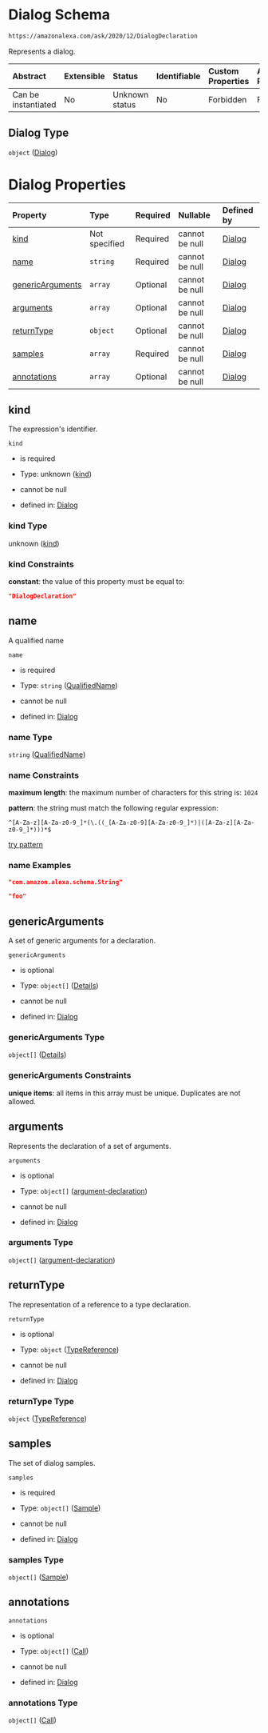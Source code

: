 # Dialog Schema

```txt
https://amazonalexa.com/ask/2020/12/DialogDeclaration
```

Represents a dialog.

| Abstract            | Extensible | Status         | Identifiable | Custom Properties | Additional Properties | Access Restrictions | Defined In                                                                            |
| :------------------ | :--------- | :------------- | :----------- | :---------------- | :-------------------- | :------------------ | :------------------------------------------------------------------------------------ |
| Can be instantiated | No         | Unknown status | No           | Forbidden         | Forbidden             | none                | [DialogDeclaration.json](../../schemas/DialogDeclaration.json "open original schema") |

## Dialog Type

`object` ([Dialog](dialogdeclaration.md))

# Dialog Properties

| Property                              | Type          | Required | Nullable       | Defined by                                                                                                                                                           |
| :------------------------------------ | :------------ | :------- | :------------- | :------------------------------------------------------------------------------------------------------------------------------------------------------------------- |
| [kind](#kind)                         | Not specified | Required | cannot be null | [Dialog](dialogdeclaration-properties-kind.md "https://amazonalexa.com/ask/2020/12/DialogDeclaration#/properties/kind")                                              |
| [name](#name)                         | `string`      | Required | cannot be null | [Dialog](actiondeclaration-properties-qualifiedname.md "https://amazonalexa.com/ask/2020/12/QualifiedName#/properties/name")                                         |
| [genericArguments](#genericarguments) | `array`       | Optional | cannot be null | [Dialog](actiondeclaration-properties-genericargumentsdeclaration.md "https://amazonalexa.com/ask/2020/12/GenericArgumentsDeclaration#/properties/genericArguments") |
| [arguments](#arguments)               | `array`       | Optional | cannot be null | [Dialog](actiondeclaration-properties-argumentsdeclaration.md "https://amazonalexa.com/ask/2020/12/ArgumentsDeclaration#/properties/arguments")                      |
| [returnType](#returntype)             | `object`      | Optional | cannot be null | [Dialog](actiondeclaration-properties-typereference.md "https://amazonalexa.com/ask/2020/12/TypeReference#/properties/returnType")                                   |
| [samples](#samples)                   | `array`       | Required | cannot be null | [Dialog](dialogdeclaration-properties-samples.md "https://amazonalexa.com/ask/2020/12/DialogDeclaration#/properties/samples")                                        |
| [annotations](#annotations)           | `array`       | Optional | cannot be null | [Dialog](dialogdeclaration-properties-annotations.md "https://amazonalexa.com/ask/2020/12/DialogDeclaration#/properties/annotations")                                |

## kind

The expression's identifier.

`kind`

*   is required

*   Type: unknown ([kind](dialogdeclaration-properties-kind.md))

*   cannot be null

*   defined in: [Dialog](dialogdeclaration-properties-kind.md "https://amazonalexa.com/ask/2020/12/DialogDeclaration#/properties/kind")

### kind Type

unknown ([kind](dialogdeclaration-properties-kind.md))

### kind Constraints

**constant**: the value of this property must be equal to:

```json
"DialogDeclaration"
```

## name

A qualified name

`name`

*   is required

*   Type: `string` ([QualifiedName](actiondeclaration-properties-qualifiedname.md))

*   cannot be null

*   defined in: [Dialog](actiondeclaration-properties-qualifiedname.md "https://amazonalexa.com/ask/2020/12/QualifiedName#/properties/name")

### name Type

`string` ([QualifiedName](actiondeclaration-properties-qualifiedname.md))

### name Constraints

**maximum length**: the maximum number of characters for this string is: `1024`

**pattern**: the string must match the following regular expression: 

```regexp
^[A-Za-z][A-Za-z0-9_]*(\.((_[A-Za-z0-9][A-Za-z0-9_]*)|([A-Za-z][A-Za-z0-9_]*)))*$
```

[try pattern](https://regexr.com/?expression=%5E%5BA-Za-z%5D%5BA-Za-z0-9\_%5D\*\(%5C.\(\(\_%5BA-Za-z0-9%5D%5BA-Za-z0-9\_%5D\*\)%7C\(%5BA-Za-z%5D%5BA-Za-z0-9\_%5D\*\)\)\)\*%24 "try regular expression with regexr.com")

### name Examples

```json
"com.amazon.alexa.schema.String"
```

```json
"foo"
```

## genericArguments

A set of generic arguments for a declaration.

`genericArguments`

*   is optional

*   Type: `object[]` ([Details](genericargumentsdeclaration-items.md))

*   cannot be null

*   defined in: [Dialog](actiondeclaration-properties-genericargumentsdeclaration.md "https://amazonalexa.com/ask/2020/12/GenericArgumentsDeclaration#/properties/genericArguments")

### genericArguments Type

`object[]` ([Details](genericargumentsdeclaration-items.md))

### genericArguments Constraints

**unique items**: all items in this array must be unique. Duplicates are not allowed.

## arguments

Represents the declaration of a set of arguments.

`arguments`

*   is optional

*   Type: `object[]` ([argument-declaration](argumentsdeclaration-argument-declaration.md))

*   cannot be null

*   defined in: [Dialog](actiondeclaration-properties-argumentsdeclaration.md "https://amazonalexa.com/ask/2020/12/ArgumentsDeclaration#/properties/arguments")

### arguments Type

`object[]` ([argument-declaration](argumentsdeclaration-argument-declaration.md))

## returnType

The representation of a reference to a type declaration.

`returnType`

*   is optional

*   Type: `object` ([TypeReference](actiondeclaration-properties-typereference.md))

*   cannot be null

*   defined in: [Dialog](actiondeclaration-properties-typereference.md "https://amazonalexa.com/ask/2020/12/TypeReference#/properties/returnType")

### returnType Type

`object` ([TypeReference](actiondeclaration-properties-typereference.md))

## samples

The set of dialog samples.

`samples`

*   is required

*   Type: `object[]` ([Sample](dialogdeclaration-properties-samples-sample.md))

*   cannot be null

*   defined in: [Dialog](dialogdeclaration-properties-samples.md "https://amazonalexa.com/ask/2020/12/DialogDeclaration#/properties/samples")

### samples Type

`object[]` ([Sample](dialogdeclaration-properties-samples-sample.md))

## annotations



`annotations`

*   is optional

*   Type: `object[]` ([Call](actiondeclaration-properties-annotations-call.md))

*   cannot be null

*   defined in: [Dialog](dialogdeclaration-properties-annotations.md "https://amazonalexa.com/ask/2020/12/DialogDeclaration#/properties/annotations")

### annotations Type

`object[]` ([Call](actiondeclaration-properties-annotations-call.md))
